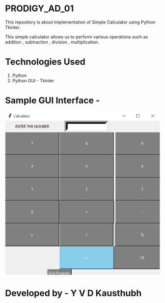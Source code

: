 # PRODIGY_AD_01

This repository is about Implementation of Simple Calculator using Python Tkinter.

This simple calculator allows us to perform various operations such as addition , subtraction , division , multiplication.

# Technologies Used

1. Python
2. Python GUI - Tkinter

# Sample GUI Interface - 

![alt text](https://github.com/YVDKausthubh18/PRODIGY_AD_01/blob/main/simple%20calculator.PNG)

# Developed by - Y V D Kausthubh

